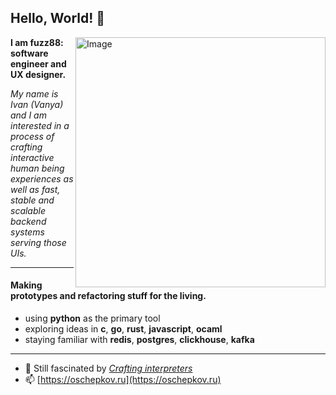 ## Hello, World! 👋
<img src="https://raw.githubusercontent.com/MicaelliMedeiros/micaellimedeiros/master/image/computer-illustration.png" min-width="400px" max-width="400px" width="400px" align="right" alt="Image">

<p align="left"><b>I am fuzz88: software engineer and UX designer.</b></p>

<p><i>My name is Ivan (Vanya) and I am interested in a process of crafting interactive human being experiences as well as fast, stable and scalable backend systems serving those UIs.</i></p>

---
####  Making prototypes and refactoring stuff for the living.

- using __python__ as the primary tool
- exploring ideas in __c__, __go__, __rust__, __javascript__, __ocaml__
- staying familiar with __redis__, __postgres__, __clickhouse__, __kafka__

---

- 🌱 Still fascinated by [*Crafting interpreters*](https://craftinginterpreters.com/a-bytecode-virtual-machine.html)
- 📫 [https://oschepkov.ru](https://oschepkov.ru)
